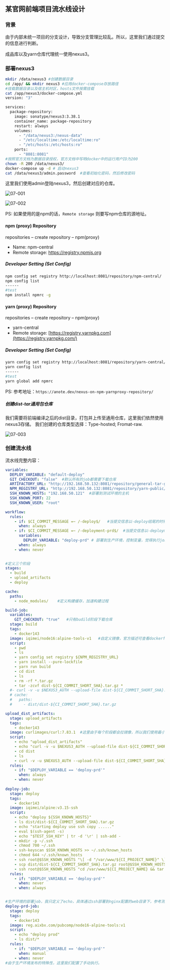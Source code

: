 ## 某官网前端项目流水线设计

### 背景

由于内部未统一项目的分支设计，导致分支管理比较乱。所以，这里我们通过提交的信息进行判断。

成品库以及yarn仓库代理统一使用nexus3。

### 部署nexus3



```bash
mkdir /data/nexus3 #创建数据目录
cd /app/ && mkdir nexus3 #应用docker-compose存放路径
#挂载数据目录以及宿主机时区，hosts文件按需挂载
cat /app/nexus3/docker-compose.yml 
version: "3"

services:
  package-repository:
    image: sonatype/nexus3:3.38.1
    container_name: package-repository
    restart: always 
    volumes:
      - "/data/nexus3:/nexus-data"
      - "/etc/localtime:/etc/localtime:ro"
      - "/etc/hosts:/etc/hosts:ro"
    ports:
      - "8081:8081"
#按照官方文档为数据目录授权，官方文档中写明docker中的运行用户ID为200      
chown -R 200 /data/nexus3/
docker-compose up -d # 启动nexus3
cat /data/nexus3/admin.password  #查看初始化密码，然后修改密码
```

这里我们使用admin登陆nexus3，然后创建对应的仓库。

![07-001](images/07-001.png)

![07-002](images/07-002.png)

PS: 如果使用的是npm的话，`Remote storage` 则要写npm仓库的源地址。

#### npm (proxy) Repository

repositories – create repository – npm(proxy)

- Name: npm-central
- Remote storage: https://registry.npmjs.org

##### Developer Setting (Set Config)

```bash
npm config set registry http://localhost:8081/repository/npm-central/
npm config list
------
#test
npm install npmrc -g
```

#### yarn (proxy) Repository

repositories – create repository – npm(proxy)

- yarn-central
- Remote storage: [https://registry.yarnpkg.com](https://registry.yarnpkg.com/)

##### Developer Setting (Set Config)

```bash
yarn config set registry http://localhost:8081/repository/yarn-central/
yarn config list
------
#test
yarn global add npmrc
```

PS: 参考地址：`https://anote.dev/nexus-on-npm-yarnproxy-repository/`

##### 创建dist-tar通用包仓库

我们需要将前端编译之后的dist目录，打包并上传至通用仓库，这里我们依然使用nexus3存储。 我们创建的仓库类型选择：Type-hosted; Fromat-raw.

![07-003](images/07-003.png)



### 创建流水线

流水线完整内容：

```yaml
variables:
  DEPLOY_VARIABLE: "default-deploy"
  GIT_CHECKOUT: "false"  #默认所有的job都需要下载仓库
  ARTIFACTORY_URL: "http://192.168.50.132:8081/repository/general-tar-gz"  #制品打包之后上传位置
  NPM_REGISTRY_URL: "http://192.168.50.132:8081/repository/yarn-public/"   #npm仓库代理，加速构建
  SSH_KNOWN_HOSTS: "192.168.50.121"  #部署到测试环境的主机
  SSH_KNOWN_PORT: 22
  SSH_KNOWN_USER: "root"

workflow:
  rules:
    - if: $CI_COMMIT_MESSAGE =~ /-deploy$/   #当提交信息以-deploy结尾的时候会进行测试环境部署
      when: always
    - if: $CI_COMMIT_MESSAGE =~ /-deployment-prd$/  #当提交信息以-deployment-prd结尾时，则需要部署到生产环境
      variables:
        DEPLOY_VARIABLE: "deploy-prd" # 部署到生产环境，控制变量，觉得执行job
      when: always
    - when: never
    

#定义三个阶段   
stages:
  - build                  
  - upload_artifacts
  - deploy

cache:
  paths:
    - node_modules/    #定义构建缓存，加速构建过程

build-job:
  variables: 
    GIT_CHECKOUT: "true"   #只有budild阶段下载仓库
  stage: build
  tags:
    - docker143
  image: iqimei/node16:alpine-tools-v1   #自定义镜像，官方描述可查看dockerfile
  script:
    - pwd
    - ls  
    - yarn config set registry ${NPM_REGISTRY_URL}
    - yarn install --pure-lockfile
    - yarn run build
    - cd dist 
    - ls
    - rm -rf *.tar.gz
    - tar -zcvf dist-${CI_COMMIT_SHORT_SHA}.tar.gz *
  #- curl -v -u $NEXUS3_AUTH --upload-file dist-${CI_COMMIT_SHORT_SHA}.tar.gz ${ARTIFACTORY_URL}/${CI_PROJECT_NAMESPACE}/${CI_PROJECT_NAME}/dist-${CI_COMMIT_SHORT_SHA}.tar.gz
  # cache:
  #   paths: 
  #     - dist/dist-${CI_COMMIT_SHORT_SHA}.tar.gz

upload_dist_artifacts:
  stage: upload_artifacts
  tags:
    - docker143
  image: curlimages/curl:7.83.1  #这里由于每个阶段都会拉镜像，所以我们使用最小的镜像
  script:
    - echo "upload_dist_artifacts"
    - echo "curl -v -u $NEXUS3_AUTH --upload-file dist-${CI_COMMIT_SHORT_SHA}.tar.gz ${ARTIFACTORY_URL}/${CI_PROJECT_NAMESPACE}/${CI_PROJECT_NAME}/dist-${CI_COMMIT_SHORT_SHA}.tar.gz"
    - cd dist
    - ls
    - curl -v -u $NEXUS3_AUTH --upload-file dist-${CI_COMMIT_SHORT_SHA}.tar.gz ${ARTIFACTORY_URL}/${CI_PROJECT_NAMESPACE}/${CI_PROJECT_NAME}/dist-${CI_COMMIT_SHORT_SHA}.tar.gz
  rules:
    - if: "$DEPLOY_VARIABLE == 'deploy-prd'"
      when: always
    - when: never
    
deploy-job:
  stage: deploy
  tags:
    - docker143
  image: iqimei/alpine:v3.15-ssh
  script:
    - echo "deploy ${SSH_KNOWN_HOSTS}"
    - ls dist/dist-${CI_COMMIT_SHORT_SHA}.tar.gz
    - echo "starting deploy use ssh copy ......"
    - eval $(ssh-agent -s)
    - echo "$TEST_SSH_KEY" | tr -d '\r' | ssh-add -
    - mkdir -p ~/.ssh
    - chmod 700 ~/.ssh
    - ssh-keyscan $SSH_KNOWN_HOSTS >> ~/.ssh/known_hosts
    - chmod 644 ~/.ssh/known_hosts
    - ssh root@$SSH_KNOWN_HOSTS "\[ -d "/var/www/${CI_PROJECT_NAME}" \] || mkdir -p /var/www/${CI_PROJECT_NAME}"
    - scp dist/dist-${CI_COMMIT_SHORT_SHA}.tar.gz root@$SSH_KNOWN_HOSTS:/var/www/${CI_PROJECT_NAME}
    - ssh root@$SSH_KNOWN_HOSTS "cd /var/www/${CI_PROJECT_NAME} && tar -zxf  dist-${CI_COMMIT_SHORT_SHA}.tar.gz -C /var/www/${CI_PROJECT_NAME} && rm -f dist-${CI_COMMIT_SHORT_SHA}.tar.gz && ls -l"
  rules:
    - if: "$DEPLOY_VARIABLE == 'deploy-prd'"
      when: never
    - when: always


#生产环境的部署job，我只定义了echo，具体通过ssh部署到nginx配置的web目录下，参考测试环境的deploy job
deploy-prd-job:
  stage: deploy
  tags:
    - docker143
  image: reg.aixbx.com/pubcomp/node16-alpine-tools:v1
  script:
    - echo "deploy prod"
    - ls dist/*
  rules:
    - if: "$DEPLOY_VARIABLE == 'deploy-prd'"
      when: manual
    - when: never
#由于生产环境发布的特殊性，这里我们配置了手动执行。

```


